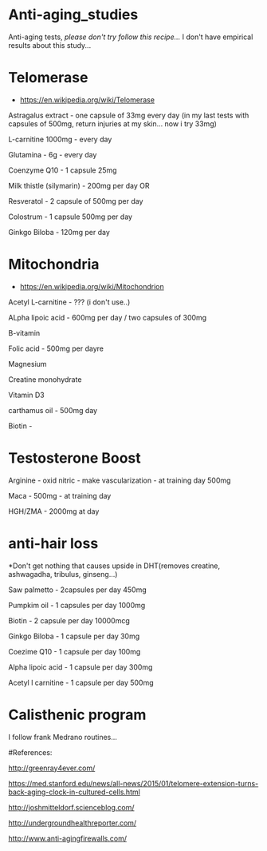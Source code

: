 # Anti-aging_studies
Anti-aging tests,  *please don't try follow this recipe...*
I don't have empirical results about this study... 

# Telomerase 
- https://en.wikipedia.org/wiki/Telomerase

Astragalus extract  - one capsule of 33mg every day (in my last tests with  capsules of 500mg, return injuries at my skin... now i try 33mg)

L-carnitine 1000mg - every day

Glutamina - 6g - every day

Coenzyme Q10 - 1 capsule 25mg

Milk thistle (silymarin) - 200mg per day  OR  

Resveratol - 2 capsule of 500mg per day

Colostrum - 1 capsule 500mg per day

Ginkgo Biloba - 120mg per day


# Mitochondria 
- https://en.wikipedia.org/wiki/Mitochondrion

Acetyl L-carnitine - ??? (i don't use..)

ALpha lipoic acid - 600mg per day / two capsules of 300mg

B-vitamin

Folic acid - 500mg per dayre

Magnesium

Creatine monohydrate

Vitamin D3

carthamus oil - 500mg day

Biotin -


# Testosterone Boost
Arginine - oxid nitric - make vascularization -  at training day 500mg

Maca - 500mg - at training day 

HGH/ZMA - 2000mg at day

# anti-hair loss
*Don't get nothing that causes upside in DHT(removes creatine, ashwagadha, tribulus, ginseng...)

Saw palmetto - 2capsules per day 450mg

Pumpkim oil - 1 capsules per day 1000mg

Biotin - 2 capsule per day 10000mcg

Ginkgo Biloba - 1 capsule per day 30mg

Coezime Q10 - 1 capsule per day 100mg

Alpha lipoic acid - 1 capsule per day 300mg

Acetyl l carnitine - 1 capsule per day 500mg


# Calisthenic program 
I follow frank Medrano routines...

#References:

http://greenray4ever.com/

https://med.stanford.edu/news/all-news/2015/01/telomere-extension-turns-back-aging-clock-in-cultured-cells.html

http://joshmitteldorf.scienceblog.com/

http://undergroundhealthreporter.com/

http://www.anti-agingfirewalls.com/
